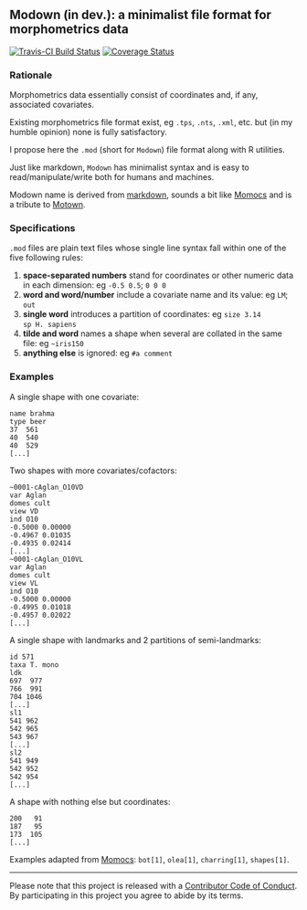 Modown (in dev.): a minimalist file format for morphometrics data
--------
[![Travis-CI Build Status](https://travis-ci.org/vbonhomme/coo.svg?branch=master)](https://travis-ci.org/vbonhomme/coo)
[![Coverage Status](https://img.shields.io/codecov/c/github/vbonhomme/coo/master.svg)](https://codecov.io/github/vbonhomme/coo?branch=master)
<!--
[![CRAN\_Status\_Badge](http://www.r-pkg.org/badges/version/coo)](http://cran.r-project.org/package=coo)
![CRAN downloads last month](http://cranlogs.r-pkg.org/badges/coo) ![CRAN downloads grand total](http://cranlogs.r-pkg.org/badges/grand-total/coo)
-->

### Rationale
Morphometrics data essentially consist of coordinates and, if any, associated covariates.

Existing morphometrics file format exist, eg `.tps`, `.nts`, `.xml`, etc. but (in my humble opinion) none is fully satisfactory.

I propose here the `.mod` (short for `Modown`) file format along with R utilities.

Just like markdown, `Modown` has minimalist syntax and is easy to read/manipulate/write both for humans and machines.

Modown name is derived from [markdown](https://daringfireball.net/projects/markdown/), sounds a bit like [Momocs](https://cran.r-project.org/web/packages/Momocs/index.html) and is a tribute to [Motown](https://en.wikipedia.org/wiki/Motown).

### Specifications
`.mod` files are plain text files whose single line syntax fall within one of the five following rules:

1. **space-separated numbers** stand for coordinates or other numeric data in each dimension: eg `-0.5 0.5`; `0 0 0`
2. **word and word/number** include a covariate name and its value: eg `LM`; `out`
3. **single word** introduces a partition of coordinates: eg `size 3.14` <br />`sp H. sapiens`
4. **tilde and word** names a shape when several are collated in the same file: eg `~iris150`
5. **anything else** is ignored: eg `#a comment`

### Examples

A single shape with one covariate:

```
name brahma
type beer
37  561
40  540
40  529
[...]
```
Two shapes with more covariates/cofactors:

```
~0001-cAglan_O10VD
var Aglan
domes cult
view VD
ind O10
-0.5000 0.00000
-0.4967 0.01035
-0.4935 0.02414
[...]
~0001-cAglan_O10VL 
var Aglan
domes cult
view VL
ind O10
-0.5000 0.00000
-0.4995 0.01018
-0.4957 0.02022
[...]
```

A single shape with landmarks and 2 partitions of semi-landmarks:

```
id 571
taxa T. mono
ldk
697  977
766  991
704 1046
[...]
sl1
541 962
542 965
543 967
[...]
sl2
541 949
542 952
542 954
[...]
```

A shape with nothing else but coordinates:

```
200   91
187   95
173  105
[...]
```
Examples adapted from [Momocs](https://github.com/vbonhomme/Momocs/): `bot[1]`, `olea[1]`, `charring[1]`, `shapes[1]`.

---------
Please note that this project is released with a [Contributor Code of Conduct](CONDUCT.md). By participating in this project you agree to abide by its terms.
